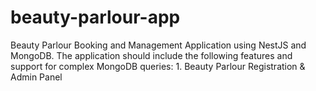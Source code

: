 # beauty-parlour-app
 Beauty Parlour Booking and Management Application using NestJS and MongoDB.  The application should include the following features and support for complex MongoDB queries:  1. Beauty Parlour Registration &amp; Admin Panel
